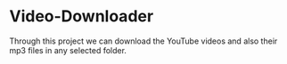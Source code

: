 # Video-Downloader
Through this project we can download the YouTube videos and also their mp3 files  in any selected folder.
